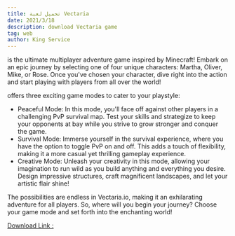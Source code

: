 ```yaml
---
title: تحميل لعبة Vectaria
date: 2021/3/18
description: download Vectaria game
tag: web
author: King Service
---
```

is the ultimate multiplayer adventure game inspired by Minecraft! Embark on an epic journey by selecting one of four unique characters: Martha, Oliver, Mike, or Rose. Once you've chosen your character, dive right into the action and start playing with players from all over the world!

offers three exciting game modes to cater to your playstyle:

- Peaceful Mode: In this mode, you'll face off against other players in a challenging PvP survival map. Test your skills and strategize to keep your opponents at bay while you strive to grow stronger and conquer the game.
- Survival Mode: Immerse yourself in the survival experience, where you have the option to toggle PvP on and off. This adds a touch of flexibility, making it a more casual yet thrilling gameplay experience.
- Creative Mode: Unleash your creativity in this mode, allowing your imagination to run wild as you build anything and everything you desire. Design impressive structures, craft magnificent landscapes, and let your artistic flair shine!

The possibilities are endless in Vectaria.io, making it an exhilarating adventure for all players. So, where will you begin your journey? Choose your game mode and set forth into the enchanting world! 

[Download Link :](https://earthwallet.glide.page/dl/dcc150)
